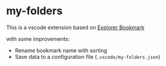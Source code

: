 # my-folders

This is a vscode extension based on [Explorer Bookmark](https://github.com/UrosVuj/Explorer-Bookmark)

with some improvements:

- Rename bookmark name with sorting
- Save data to a configuration file (`.vscode/my-folders.json`)
